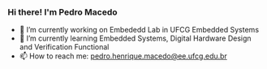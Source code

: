 ### Hi there! I'm Pedro Macedo


- 🔭 I’m currently working on Embededd Lab in UFCG Embedded Systems
- 🌱 I’m currently learning Embedded Systems, Digital Hardware Design and Verification Functional
- 📫 How to reach me: pedro.henrique.macedo@ee.ufcg.edu.br

<div>
  <a ref = "https://www.linkedin.com/in/opedromacedo/"/>
</div>
